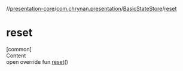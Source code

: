 //[presentation-core](../../../index.md)/[com.chrynan.presentation](../index.md)/[BasicStateStore](index.md)/[reset](reset.md)



# reset  
[common]  
Content  
open override fun [reset](reset.md)()  



